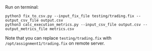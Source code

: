 Run on terminal:
```
python3 fix_to_csv.py --input_fix_file testing/trading.fix --output_csv_file output.csv
python3 calc_execution_metrics.py --input_csv_file output.csv --output_metrics_file metrics.csv
```

Note that you can replace `testing/trading.fix` with `/opt/assignment1/trading.fix` on remote server.
